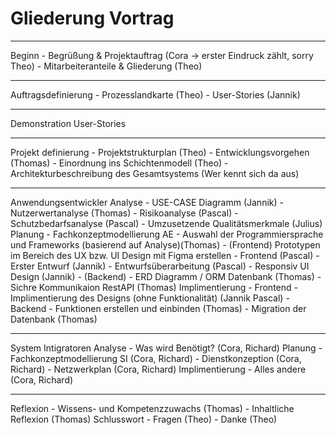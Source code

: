 # Gliederung Vortrag


----------------------------------------------------
Beginn
	- Begrüßung & Projektauftrag (Cora -> erster Eindruck zählt, sorry Theo)
	- Mitarbeiteranteile & Gliederung (Theo)

----------------------------------------------------
Auftragsdefinierung
	- Prozesslandkarte (Theo)
	- User-Stories (Jannik)

----------------------------------------------------
Demonstration User-Stories

----------------------------------------------------
Projekt definierung
	- Projektstrukturplan (Theo)
	- Entwicklungsvorgehen (Thomas)
	- Einordnung ins Schichtenmodell (Theo)
	- Architekturbeschreibung des Gesamtsystems (Wer kennt sich da aus)

----------------------------------------------------
Anwendungsentwickler
	Analyse
		- USE-CASE Diagramm (Jannik)
		- Nutzerwertanalyse (Thomas)
		- Risikoanalyse (Pascal)
		- Schutzbedarfsanalyse (Pascal)
		- Umzusetzende Qualitätsmerkmale (Julius)
	Planung
		- Fachkonzeptmodellierung  AE
			- Auswahl der Programmiersprache und Frameworks (basierend auf Analyse)(Thomas)
		- (Frontend) Prototypen im Bereich des UX bzw. UI Design mit Figma erstellen
			- Frontend (Pascal)
			- Erster Entwurf (Jannik)
			- Entwurfsüberarbeitung (Pascal)
			- Responsiv UI Design (Jannik)
		- (Backend)
			- ERD Diagramm / ORM Datenbank (Thomas)
			- Sichre Kommunikaion RestAPI (Thomas)
	Implimentierung 
		- Frontend
			- Implimentierung des Designs (ohne Funktionalität) (Jannik Pascal)
		- Backend
			- Funktionen erstellen und einbinden (Thomas)
			- Migration der Datenbank (Thomas)
			
----------------------------------------------------			
System Intigratoren 
	Analyse
		- Was wird Benötigt? (Cora, Richard)
	Planung
		- Fachkonzeptmodellierung SI (Cora, Richard)
		- Dienstkonzeption (Cora, Richard)
		- Netzwerkplan (Cora, Richard)
	Implimentierung
		- Alles andere (Cora, Richard)

----------------------------------------------------
Reflexion
	- Wissens- und Kompetenzzuwachs (Thomas)
	- Inhaltliche Reflexion (Thomas)
Schlusswort
	- Fragen (Theo)
	- Danke (Theo)
	

	
	
